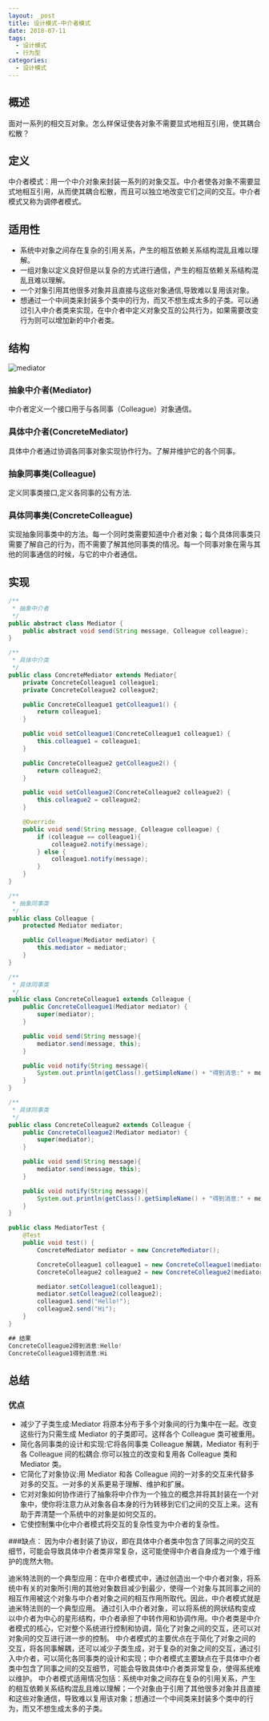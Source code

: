 ```yaml
---
layout: _post
title: 设计模式-中介者模式
date: 2018-07-11
tags: 
  - 设计模式
  - 行为型
categories: 
  - 设计模式
---
```

## 概述

面对一系列的相交互对象。怎么样保证使各对象不需要显式地相互引用，使其耦合松散？

## 定义

中介者模式：用一个中介对象来封装一系列的对象交互。中介者使各对象不需要显式地相互引用，从而使其耦合松散，而且可以独立地改变它们之间的交互。中介者模式又称为调停者模式。

## 适用性
+ 系统中对象之间存在复杂的引用关系，产生的相互依赖关系结构混乱且难以理解。
+ 一组对象以定义良好但是以复杂的方式进行通信，产生的相互依赖关系结构混乱且难以理解。
+ 一个对象引用其他很多对象并且直接与这些对象通信,导致难以复用该对象。
+ 想通过一个中间类来封装多个类中的行为，而又不想生成太多的子类。可以通过引入中介者类来实现，在中介者中定义对象交互的公共行为，如果需要改变行为则可以增加新的中介者类。

## 结构

![mediator](mediator.png)

### 抽象中介者(Mediator)

中介者定义一个接口用于与各同事（Colleague）对象通信。

### 具体中介者(ConcreteMediator)

具体中介者通过协调各同事对象实现协作行为。了解并维护它的各个同事。

### 抽象同事类(Colleague)

定义同事类接口,定义各同事的公有方法.

### 具体同事类(ConcreteColleague)

实现抽象同事类中的方法。每一个同时类需要知道中介者对象；每个具体同事类只需要了解自己的行为，而不需要了解其他同事类的情况。每一个同事对象在需与其他的同事通信的时候，与它的中介者通信。

## 实现

```java
/**
 * 抽象中介者
 */
public abstract class Mediator {
    public abstract void send(String message, Colleague colleague);
}

/**
 * 具体中介类
 */
public class ConcreteMediator extends Mediator{
    private ConcreteColleague1 colleague1;
    private ConcreteColleague2 colleague2;

    public ConcreteColleague1 getColleague1() {
        return colleague1;
    }

    public void setColleague1(ConcreteColleague1 colleague1) {
        this.colleague1 = colleague1;
    }

    public ConcreteColleague2 getColleague2() {
        return colleague2;
    }

    public void setColleague2(ConcreteColleague2 colleague2) {
        this.colleague2 = colleague2;
    }

    @Override
    public void send(String message, Colleague colleague) {
        if (colleague == colleague1){
            colleague2.notify(message);
        } else {
            colleague1.notify(message);
        }
    }
}

/**
 * 抽象同事类
 */
public class Colleague {
    protected Mediator mediator;

    public Colleague(Mediator mediator) {
        this.mediator = mediator;
    }
}

/**
 * 具体同事类
 */
public class ConcreteColleague1 extends Colleague {
    public ConcreteColleague1(Mediator mediator) {
        super(mediator);
    }

    public void send(String message){
        mediator.send(message, this);
    }

    public void notify(String message){
        System.out.println(getClass().getSimpleName() + "得到消息:" + message);
    }
}

/**
 * 具体同事类
 */
public class ConcreteColleague2 extends Colleague {
    public ConcreteColleague2(Mediator mediator) {
        super(mediator);
    }

    public void send(String message){
        mediator.send(message, this);
    }

    public void notify(String message){
        System.out.println(getClass().getSimpleName() + "得到消息:" + message);
    }
}

public class MediatorTest {
    @Test
    public void test() {
        ConcreteMediator mediator = new ConcreteMediator();

        ConcreteColleague1 colleague1 = new ConcreteColleague1(mediator);
        ConcreteColleague2 colleague2 = new ConcreteColleague2(mediator);

        mediator.setColleague1(colleague1);
        mediator.setColleague2(colleague2);
        colleague1.send("Hello!");
        colleague2.send("Hi");
    }
}

## 结果
ConcreteColleague2得到消息:Hello!
ConcreteColleague1得到消息:Hi

```

## 总结
### 优点
+ 减少了子类生成:Mediator 将原本分布于多个对象间的行为集中在一起。改变这些行为只需生成 Mediator 的子类即可。这样各个 Colleague 类可被重用。
+ 简化各同事类的设计和实现:它将各同事类 Colleague 解耦，Mediator 有利于各 Colleague 间的松耦合.你可以独立的改变和复用各 Colleague 类和 Mediator 类。
+ 它简化了对象协议:用 Mediator 和各 Colleague 间的一对多的交互来代替多对多的交互。一对多的关系更易于理解、维护和扩展。
+ 它对对象如何协作进行了抽象将中介作为一个独立的概念并将其封装在一个对象中，使你将注意力从对象各自本身的行为转移到它们之间的交互上来。这有助于弄清楚一个系统中的对象是如何交互的。
+ 它使控制集中化中介者模式将交互的复杂性变为中介者的复杂性。

###缺点：
因为中介者封装了协议，即在具体中介者类中包含了同事之间的交互细节，可能会导致具体中介者类非常复杂，这可能使得中介者自身成为一个难于维护的庞然大物。

迪米特法则的一个典型应用：在中介者模式中，通过创造出一个中介者对象，将系统中有关的对象所引用的其他对象数目减少到最少，使得一个对象与其同事之间的相互作用被这个对象与中介者对象之间的相互作用所取代。因此，中介者模式就是迪米特法则的一个典型应用。
通过引入中介者对象，可以将系统的网状结构变成以中介者为中心的星形结构，中介者承担了中转作用和协调作用。中介者类是中介者模式的核心，它对整个系统进行控制和协调，简化了对象之间的交互，还可以对对象间的交互进行进一步的控制。
中介者模式的主要优点在于简化了对象之间的交互，将各同事解耦，还可以减少子类生成，对于复杂的对象之间的交互，通过引入中介者，可以简化各同事类的设计和实现；中介者模式主要缺点在于具体中介者类中包含了同事之间的交互细节，可能会导致具体中介者类非常复杂，使得系统难以维护。
中介者模式适用情况包括：系统中对象之间存在复杂的引用关系，产生的相互依赖关系结构混乱且难以理解；一个对象由于引用了其他很多对象并且直接和这些对象通信，导致难以复用该对象；想通过一个中间类来封装多个类中的行为，而又不想生成太多的子类。